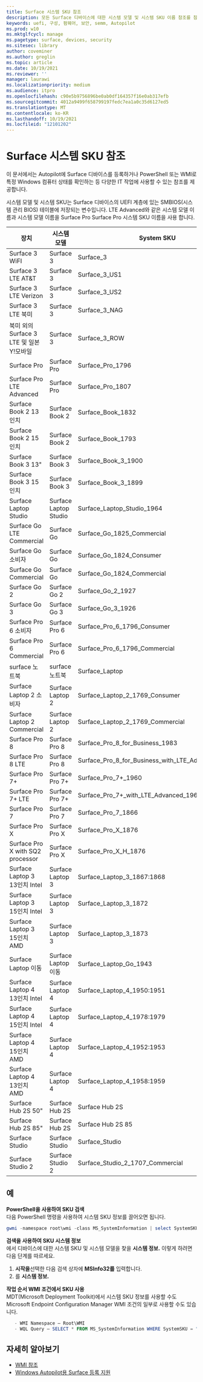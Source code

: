```yaml
---
title: Surface 시스템 SKU 참조
description: 모든 Surface 디바이스에 대한 시스템 모델 및 시스템 SKU 이름 참조를 참조합니다.
keywords: uefi, 구성, 펌웨어, 보안, semm, Autopilot
ms.prod: w10
ms.mktglfcycl: manage
ms.pagetype: surface, devices, security
ms.sitesec: library
author: coveminer
ms.author: greglin
ms.topic: article
ms.date: 10/19/2021
ms.reviewer: ''
manager: laurawi
ms.localizationpriority: medium
ms.audience: itpro
ms.openlocfilehash: c90e5b9756896be0ab0df164357f16e0ab317efb
ms.sourcegitcommit: 4012a9499f658799197fedc7ea1a0c35d6127ed5
ms.translationtype: MT
ms.contentlocale: ko-KR
ms.lasthandoff: 10/19/2021
ms.locfileid: "12101202"
---
```

# <a name="surface-system-sku-reference"></a>Surface 시스템 SKU 참조

이 문서에서는 Autopilot에 Surface 디바이스를 등록하거나 PowerShell 또는 WMI로 특정 Windows 컴퓨터 상태를 확인하는 등 다양한 IT 작업에 사용할 수 있는 참조를 제공합니다.

시스템 모델 및 시스템 SKU는 Surface 디바이스의 UEFI 계층에 있는 SMBIOS(시스템 관리 BIOS) 테이블에 저장되는 변수입니다. LTE Advanced와 같은 시스템 모델 이름과 시스템 모델 이름을 Surface Pro Surface Pro 시스템 SKU 이름을 사용 합니다.

| 장치   | 시스템 모델 | System SKU       |
| ---------- | ----------- | -------------- |
| Surface 3 WiFI                                               | Surface 3        | Surface_3                        |
| Surface 3 LTE AT&T                                           | Surface 3        | Surface_3_US1                    |
| Surface 3 LTE Verizon                                        | Surface 3        | Surface_3_US2                    |
| Surface 3 LTE 북미                                  | Surface 3        | Surface_3_NAG                    |
| 북미 외의 Surface 3 LTE 및 일본 Y!모바일 | Surface 3        | Surface_3_ROW                    |
| Surface Pro                                                  | Surface Pro      | Surface_Pro_1796                 |
| Surface Pro LTE Advanced                                | Surface Pro      | Surface_Pro_1807                 |
| Surface Book 2 13인치                                        | Surface Book 2   | Surface_Book_1832                |
| Surface Book 2 15인치                                        | Surface Book 2   | Surface_Book_1793                |
| Surface Book 3 13"                                        | Surface Book 3   | Surface_Book_3_1900                |
| Surface Book 3 15인치                                        | Surface Book 3   | Surface_Book_3_1899
| Surface Laptop Studio| Surface Laptop Studio | Surface_Laptop_Studio_1964 |
| Surface Go LTE Commercial | Surface Go | Surface_Go_1825_Commercial |
| Surface Go 소비자                                          | Surface Go       | Surface_Go_1824_Consumer         |
| Surface Go Commercial                                        | Surface Go       | Surface_Go_1824_Commercial       |
| Surface Go 2                                                 | Surface Go 2     | Surface_Go_2_1927                |
| Surface Go 3| Surface Go 3     | Surface_Go_3_1926               |
| Surface Pro 6 소비자                                       | Surface Pro 6    | Surface_Pro_6_1796_Consumer      |
| Surface Pro 6 Commercial                                     | Surface Pro 6    | Surface_Pro_6_1796_Commercial    |
| surface 노트북                                               | surface 노트북   | Surface_Laptop                   |
| Surface Laptop 2 소비자                                    | Surface Laptop 2 | Surface_Laptop_2_1769_Consumer   |
| Surface Laptop 2 Commercial                                  | Surface Laptop 2 | Surface_Laptop_2_1769_Commercial |
| Surface Pro 8                                              | Surface Pro 8 | Surface_Pro_8_for_Business_1983|
| Surface Pro 8 LTE                                             | Surface Pro 8 | Surface_Pro_8_for_Business_with_LTE_Advanced_1982|
| Surface Pro 7+                                               | Surface Pro 7+ | Surface_Pro_7+_1960|
| Surface Pro 7+ LTE                                           | Surface Pro 7+ | Surface_Pro_7+_with_LTE_Advanced_1961|
| Surface Pro 7                 | Surface Pro 7    | Surface_Pro_7_1866         |
| Surface Pro X                 | Surface Pro X    | Surface_Pro_X_1876         |
| Surface Pro X with SQ2 processor                | Surface Pro X    | Surface_Pro_X_H_1876        |
| Surface Laptop 3 13인치 Intel | Surface Laptop 3 | Surface_Laptop_3_1867:1868 |
| Surface Laptop 3 15인치 Intel | Surface Laptop 3 | Surface_Laptop_3_1872      |
| Surface Laptop 3 15인치 AMD   | Surface Laptop 3 | Surface_Laptop_3_1873      |
| Surface Laptop 이동  | Surface Laptop 이동 | Surface_Laptop_Go_1943      |
| Surface Laptop 4 13인치 Intel | Surface Laptop 4 | Surface_Laptop_4_1950:1951 |
| Surface Laptop 4 15인치 Intel | Surface Laptop 4 | Surface_Laptop_4_1978:1979     |
| Surface Laptop 4 15인치 AMD   | Surface Laptop 4 | Surface_Laptop_4_1952:1953     |
| Surface Laptop 4 13인치 AMD   | Surface Laptop 4 | Surface_Laptop_4_1958:1959    |
| Surface Hub 2S 50"  | Surface Hub 2S | Surface Hub 2S   |
| Surface Hub 2S 85"  | Surface Hub 2S | Surface Hub 2S 85   |
| Surface Studio | Surface Studio | Surface_Studio   |
| Surface Studio 2 | Surface Studio 2 | Surface_Studio_2_1707_Commercial   |


## <a name="examples"></a>예

**PowerShell을 사용하여 SKU 검색**  
다음 PowerShell 명령을 사용하여 시스템 SKU 정보를 끌어오면 됩니다.

 ``` powershell  
gwmi -namespace root\wmi -class MS_SystemInformation | select SystemSKU 
```

**검색을 사용하여 SKU 시스템 정보**  
에서 디바이스에 대한 시스템 SKU 및 시스템 모델을 찾을 **시스템 정보.** 이렇게 하려면 다음 단계를 따르세요.

1. **시작을**선택한 다음 검색 상자에 **MSInfo32를** 입력합니다.  
1. 를 **시스템 정보.**

**작업 순서 WMI 조건에서 SKU 사용**  
MDT(Microsoft Deployment Toolkit)에서 시스템 SKU 정보를 사용할 수도 Microsoft Endpoint Configuration Manager WMI 조건의 일부로 사용할 수도 있습니다.

 ``` powershell  
    - WMI Namespace – Root\WMI
    - WQL Query – SELECT * FROM MS_SystemInformation WHERE SystemSKU = "Surface_Pro_1796"
 ```

## <a name="learn-more"></a>자세히 알아보기

- [WMI 참조](/windows/win32/wmisdk/wmi-reference)
- [Windows Autopilot용 Surface 등록 지원](surface-autopilot-registration-support.md)
